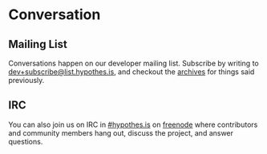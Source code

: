 # Conversation

## Mailing List

Conversations happen on our developer mailing list. Subscribe by writing to
[dev+subscribe@list.hypothes.is](mailto:dev+subscribe@list.hypothes.is), and
checkout the [archives](http://list.hypothes.is/archive/dev) for things said
previously.

## IRC

You can also join us on IRC in
[#hypothes.is](http://webchat.freenode.net/?channels=hypothes.is) on
[freenode](http://freenode.net/) where contributors and
community members hang out, discuss the project, and answer questions.
